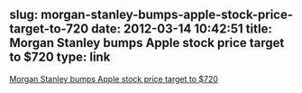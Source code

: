 slug: morgan-stanley-bumps-apple-stock-price-target-to-720
date: 2012-03-14 10:42:51
title: Morgan Stanley bumps Apple stock price target to $720
type: link
---

[Morgan Stanley bumps Apple stock price target to $720](http://www.appleinsider.com/articles/12/03/14/morgan_stanley_bumps_apple_stock_price_target_to_720.html)
